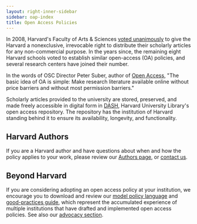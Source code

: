 ```yaml
---
layout: right-inner-sidebar
sidebar: oap-index
title: Open Access Policies
---
```


In 2008, Harvard's Faculty of Arts & Sciences [voted unanimously]({{site.baseurl}}/policies/fas/) to give the Harvard a nonexclusive, irrevocable right to distribute their scholarly articles for any non-commercial purpose. In the years since, the remaining eight Harvard schools voted to establish similar open-access (OA) policies, and several research centers have joined their number.

In the words of OSC Director Peter Suber, author of [Open Access](http://cyber.law.harvard.edu/hoap/Open_Access_%28the_book%29), "The basic idea of OA is simple: Make research literature available online without price barriers and without most permission barriers."

Scholarly articles provided to the university are stored, preserved, and made freely accessible in digital form in [DASH](http://dash.harvard.edu/), Harvard University Library's open access repository.  The repository has the institution of Harvard standing behind it to ensure its availability, longevity, and functionality.

## Harvard Authors

If you are a Harvard author and have questions about when and how the policy applies to your work, please review our [Authors page]({{site.baseurl}}/authors/), or [contact us](mailto:osc@harvard.edu).

## Beyond Harvard

If you are considering adopting an open access policy at your institution, we encourage you to download and review our [model policy language]({{site.baseurl}}/modelpolicy/) and [good-practices guide](https://cyber.harvard.edu/hoap/Good_practices_for_university_open-access_policies), which represent the accumulated experience of multiple institutions that have drafted and implemented open access policies. See also our [advocacy section]({{site.baseurl}}/programs/advocacy/).
